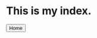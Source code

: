 # This is my index.

<button onclick="window.location.href='MN_County_Tract_MHI.html'">Home</button>
